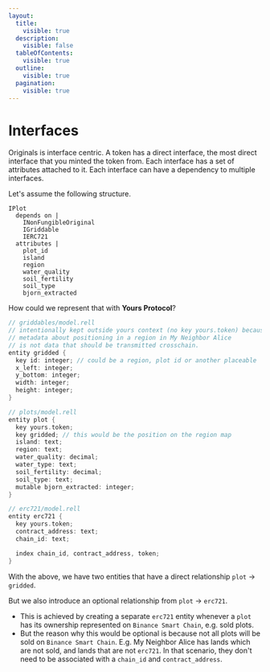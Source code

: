 ```yaml
---
layout:
  title:
    visible: true
  description:
    visible: false
  tableOfContents:
    visible: true
  outline:
    visible: true
  pagination:
    visible: true
---
```


# Interfaces

Originals is interface centric. A token has a direct interface, the most direct interface that you minted the token from. Each interface has a set of attributes attached to it. Each interface can have a dependency to multiple interfaces.

Let's assume the following structure.

```
IPlot
  depends on |
    INonFungibleOriginal
    IGriddable
    IERC721
  attributes |
    plot_id
    island
    region
    water_quality
    soil_fertility
    soil_type
    bjorn_extracted
```

How could we represent that with **Yours Protocol**?

```kotlin
// griddables/model.rell
// intentionally kept outside yours context (no key yours.token) because
// metadata about positioning in a region in My Neighbor Alice
// is not data that should be transmitted crosschain.
entity gridded {
  key id: integer; // could be a region, plot id or another placeable
  x_left: integer;
  y_bottom: integer;
  width: integer;
  height: integer;
}

// plots/model.rell
entity plot {
  key yours.token;
  key gridded; // this would be the position on the region map
  island: text;
  region: text;
  water_quality: decimal;
  water_type: text;
  soil_fertility: decimal;
  soil_type: text;
  mutable bjorn_extracted: integer;
}

// erc721/model.rell
entity erc721 {
  key yours.token;
  contract_address: text;
  chain_id: text;

  index chain_id, contract_address, token;
}
```

With the above, we have two entities that have a direct relationship `plot` -> `gridded`.

But we also introduce an optional relationship from `plot` -> `erc721`.&#x20;

* This is achieved by creating a separate `erc721` entity whenever a `plot` has its ownership represented on `Binance Smart Chain`, e.g. sold plots.
* But the reason why this would be optional is because not all plots will be sold on `Binance Smart Chain`. E.g. My Neighbor Alice has lands which are not sold, and lands that are not `erc721`. In that scenario, they don't need to be associated with a `chain_id` and `contract_address`.
